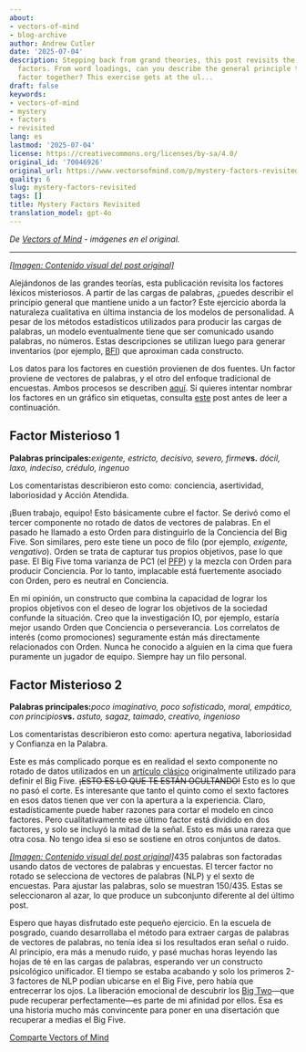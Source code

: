 ```yaml
---
about:
- vectors-of-mind
- blog-archive
author: Andrew Cutler
date: '2025-07-04'
description: Stepping back from grand theories, this post revisits the mystery lexical
  factors. From word loadings, can you describe the general principle that holds a
  factor together? This exercise gets at the ul...
draft: false
keywords:
- vectors-of-mind
- mystery
- factors
- revisited
lang: es
lastmod: '2025-07-04'
license: https://creativecommons.org/licenses/by-sa/4.0/
original_id: '70046926'
original_url: https://www.vectorsofmind.com/p/mystery-factors-revisited
quality: 6
slug: mystery-factors-revisited
tags: []
title: Mystery Factors Revisited
translation_model: gpt-4o
---
```


*De [Vectors of Mind](https://www.vectorsofmind.com/p/mystery-factors-revisited) - imágenes en el original.*

---

[*[Imagen: Contenido visual del post original]*](https://substackcdn.com/image/fetch/$s_!mwT7!,f_auto,q_auto:good,fl_progressive:steep/https%3A%2F%2Fbucketeer-e05bbc84-baa3-437e-9518-adb32be77984.s3.amazonaws.com%2Fpublic%2Fimages%2Fce394826-55c7-436d-baf8-89fc9febae13_1024x1024.png)

Alejándonos de las grandes teorías, esta publicación revisita los factores léxicos misteriosos. A partir de las cargas de palabras, ¿puedes describir el principio general que mantiene unido a un factor? Este ejercicio aborda la naturaleza cualitativa en última instancia de los modelos de personalidad. A pesar de los métodos estadísticos utilizados para producir las cargas de palabras, un modelo eventualmente tiene que ser comunicado usando palabras, no números. Estas descripciones se utilizan luego para generar inventarios (por ejemplo, [BFI](https://fetzer.org/sites/default/files/images/stories/pdf/selfmeasures/Personality-BigFiveInventory.pdf)) que aproximan cada constructo.

Los datos para los factores en cuestión provienen de dos fuentes. Un factor proviene de vectores de palabras, y el otro del enfoque tradicional de encuestas. Ambos procesos se describen [aquí](https://vectors.substack.com/p/the-big-five-are-word-vectors). Si quieres intentar nombrar los factores en un gráfico sin etiquetas, consulta [este](https://vectors.substack.com/p/guess-the-factor) post antes de leer a continuación.

## **Factor Misterioso 1**


**Palabras principales:**_exigente, estricto, decisivo, severo, firme_**vs.** _dócil, laxo, indeciso, crédulo, ingenuo_

Los comentaristas describieron esto como: conciencia, asertividad, laboriosidad y Acción Atendida.

¡Buen trabajo, equipo! Esto básicamente cubre el factor. Se derivó como el tercer componente no rotado de datos de vectores de palabras. En el pasado he llamado a esto Orden para distinguirlo de la Conciencia del Big Five. Son similares, pero este tiene un poco de filo (por ejemplo, _exigente, vengativo_). Orden se trata de capturar tus propios objetivos, pase lo que pase. El Big Five toma varianza de PC1 (el [PFP](https://vectors.substack.com/p/primary-factor-of-personality-part)) y la mezcla con Orden para producir Conciencia. Por lo tanto, implacable está fuertemente asociado con Orden, pero es neutral en Conciencia.

En mi opinión, un constructo que combina la capacidad de lograr los propios objetivos con el deseo de lograr los objetivos de la sociedad confunde la situación. Creo que la investigación IO, por ejemplo, estaría mejor usando Orden que Conciencia o perseverancia. Los correlatos de interés (como promociones) seguramente están más directamente relacionados con Orden. Nunca he conocido a alguien en la cima que fuera puramente un jugador de equipo. Siempre hay un filo personal.

## **Factor Misterioso 2**


**Palabras principales:**_poco imaginativo, poco sofisticado, moral, empático, con principios_**vs.** _astuto, sagaz, taimado, creativo, ingenioso_

Los comentaristas describieron esto como: apertura negativa, laboriosidad y Confianza en la Palabra.

Este es más complicado porque es en realidad el sexto componente no rotado de datos utilizados en un [artículo clásico](https://onlinelibrary.wiley.com/doi/abs/10.1002/\(SICI\)1099-0984\(199603\)10:1%3C61::AID-PER246%3E3.0.CO;2-D) originalmente utilizado para definir el Big Five. ~~¡ESTO ES LO QUE TE ESTÁN OCULTANDO!~~ Esto es lo que no pasó el corte. Es interesante que tanto el quinto como el sexto factores en esos datos tienen que ver con la apertura a la experiencia. Claro, estadísticamente puede haber razones para cortar el modelo en cinco factores. Pero cualitativamente ese último factor está dividido en dos factores, y solo se incluyó la mitad de la señal. Esto es más una rareza que otra cosa. No tengo idea si eso se sostiene en otros conjuntos de datos.

[*[Imagen: Contenido visual del post original]*](https://substackcdn.com/image/fetch/$s_!NlBJ!,f_auto,q_auto:good,fl_progressive:steep/https%3A%2F%2Fbucketeer-e05bbc84-baa3-437e-9518-adb32be77984.s3.amazonaws.com%2Fpublic%2Fimages%2Fbcba348e-6ed3-442c-9506-6d3a8f7b5d4e_1201x1065.png)435 palabras son factoradas usando datos de vectores de palabras y encuestas. El tercer factor no rotado se selecciona de vectores de palabras (NLP) y el sexto de encuestas. Para ajustar las palabras, solo se muestran 150/435. Estas se seleccionaron al azar, lo que produce un subconjunto diferente al del último post.

Espero que hayas disfrutado este pequeño ejercicio. En la escuela de posgrado, cuando desarrollaba el método para extraer cargas de palabras de vectores de palabras, no tenía idea si los resultados eran señal o ruido. Al principio, era más a menudo ruido, y pasé muchas horas leyendo las hojas de té en las cargas de palabras, esperando ver un constructo psicológico unificador. El tiempo se estaba acabando y solo los primeros 2-3 factores de NLP podían ubicarse en el Big Five, pero había que entrecerrar los ojos. La liberación emocional de descubrir los [Big Two](https://psycnet.apa.org/fulltext/1997-42257-010.html)—que pude recuperar perfectamente—es parte de mi afinidad por ellos. Esa es una historia mucho más convincente para poner en una disertación que recuperar a medias el Big Five.

[Comparte Vectors of Mind](https://vectors.substack.com/?utm_source=substack&utm_medium=email&utm_content=share&action=share)